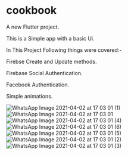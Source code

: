 # cookbook

A new Flutter project.

This is a Simple app with a basic Ui.

In This Project Following things were covered:-

Firebse Create and Update methods.

Firebase Social Authentication.

Facebook Authentication.

Simple animations.

![WhatsApp Image 2021-04-02 at 17 03 01 (1)](https://user-images.githubusercontent.com/48128175/113412269-75497e80-93d5-11eb-8f40-e7be69b6863c.jpeg)
![WhatsApp Image 2021-04-02 at 17 03 01](https://user-images.githubusercontent.com/48128175/113412271-75e21500-93d5-11eb-893c-377c6aa722f2.jpeg)
![WhatsApp Image 2021-04-02 at 17 03 01 (4)](https://user-images.githubusercontent.com/48128175/113412262-737fbb00-93d5-11eb-94ce-9fa636da7ff1.jpeg)
![WhatsApp Image 2021-04-02 at 17 03 01 (6)](https://user-images.githubusercontent.com/48128175/113412272-75e21500-93d5-11eb-8c7e-e9cdaa2a9d27.jpeg)
![WhatsApp Image 2021-04-02 at 17 03 01 (5)](https://user-images.githubusercontent.com/48128175/113412273-767aab80-93d5-11eb-965f-68b8c51bb22c.jpeg)
![WhatsApp Image 2021-04-02 at 17 03 01 (2)](https://user-images.githubusercontent.com/48128175/113412268-74b0e800-93d5-11eb-86bc-0997c3ac0f44.jpeg)
![WhatsApp Image 2021-04-02 at 17 03 01 (3)](https://user-images.githubusercontent.com/48128175/113412266-74b0e800-93d5-11eb-8959-9f7cc01e73b2.jpeg)




